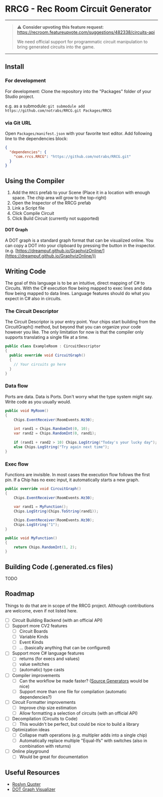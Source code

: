 # RRCG - Rec Room Circuit Generator
---
> :warning: **Consider upvoting this feature request**: https://recroom.featureupvote.com/suggestions/482338/circuits-api
> 
> We need official support for programmatic circuit manipulation to bring generated circuits into the game.
---

<!-- toc -->

## Install

### For development

For development: Clone the repository into the "Packages" folder of your Studio project.

e.g. as a submodule: `git submodule add https://github.com/notrabs/RRCG.git Packages/RRCG`

### via Git URL

Open `Packages/manifest.json` with your favorite text editor. Add following line to the dependencies block:
```json
{
  "dependencies": {
    "com.rrcs.RRCG": "https://github.com/notrabs/RRCG.git"
  }
}
```

## Using the Compiler

1. Add the `RRCG` prefab to your Scene (Place it in a location with enough space. The chip area will grow to the top-right)
2. Open the Inspector of the RRCG prefab
3. Link a Script file
4. Click Compile Circuit
5. Click Build Circuit (currently not supported)

#### DOT Graph
A DOT graph is a standard graph format that can be visualized online. You can copy a DOT into your clipboard by pressing the button in the inspector.
(e.g. [https://dreampuf.github.io/GraphvizOnline/](https://dreampuf.github.io/GraphvizOnline/))

## Writing Code

The goal of this language is to be an intuitive, direct mapping of C# to Circuits. With the C# execution flow being mapped to exec lines and data flow being mapped to data lines.
Language features should do what you expect in C# also in circuits.

### The Circuit Descriptor
The Circuit Descriptor is your entry point. Your chips start building from the CircuitGraph() method, but beyond that you can organize your code however you like. The only limitation for now is that the compiler only supports translating a single file at a time.
```c#
public class ExampleRoom : CircuitDescriptor
{
  public override void CircuitGraph()
  {
    // Your circuits go here
  }
}
```

### Data flow

Ports are data. Data is Ports. Don't worry what the type system might say. Write code as you usually would.

```c#
public void MyRoom()
{
    Chips.EventReceiver(RoomEvents.Hz30);
  
    int rand1 = Chips.RandomInt(0, 10);
    var rand2 = Chips.RandomInt(0, rand1);
  
    if (rand1 + rand2 > 10) Chips.LogString("Today's your lucky day");
    else Chips.LogString("Try again next time");
}
```

### Exec flow

Functions are invisible. In most cases the execution flow follows the first pin. If a Chip has no exec input, it automatically starts a new graph.

```c#
public override void CircuitGraph()
{
    Chips.EventReceiver(RoomEvents.Hz30);
  
    var rand1 = MyFunction();
    Chips.LogString(Chips.ToString(rand1));

    Chips.EventReceiver(RoomEvents.Hz30);
    Chips.LogString("1");
}

public void MyFunction()
{
    return Chips.RandomInt(1, 2);
}
```

## Building Code (.generated.cs files)
TODO

## Roadmap
Things to do that are in scope of the RRCG project. Although contributions are welcome, even if not listed here.
- [ ] Circuit Building Backend (with an official API)
- [ ] Support more CV2 features
  - [ ] Circuit Boards
  - [ ] Variable Kinds
  - [ ] Event Kinds
  - [ ] ... (basically anything that can be configured)
- [ ] Support more C# language features
  - [ ] returns (for execs and values)
  - [ ] value switches
  - [ ] (automatic) type casts
- [ ] Compiler improvements
  - [ ] Can the workflow be made faster? ([Source Generators](https://learn.microsoft.com/en-us/dotnet/csharp/roslyn-sdk/source-generators-overview) would be nice)
  - [ ] Support more than one file for compilation (automatic dependencies?)
- [ ] Circuit Formatter improvements
  - [ ] Improve chip size estimation 
  - [ ] Allow formatting a selection of circuits (with an official API)
- [ ] Decompilation (Circuits to Code)
  - [ ] This wouldn't be perfect, but could be nice to build a library
- [ ] Optimization ideas
  - [ ] Collapse math operations (e.g. multipler adds into a single chip)
  - [ ] Automatically replace multiple "Equal-Ifs" with switches (also in combination with returns)
- [ ] Online playground
  - [ ] Would be great for documentation 

## Useful Resources
* [Roslyn Quoter](https://roslynquoter.azurewebsites.net/)
* [DOT Graph Visualizer](https://dreampuf.github.io/GraphvizOnline/)
